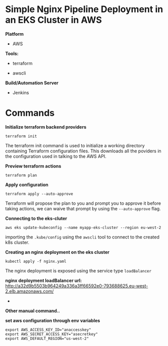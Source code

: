 # Simple Nginx Pipeline Deployment in an EKS Cluster in AWS

**Platform**

- AWS

**Tools:**

- terraform

- awscli

**Build/Automation Server**

- Jenkins


# Commands

**Initialize terraform backend providers**

~~~
terraform init
~~~

The terraform init command is used to initialize a working directory containing Terraform configuration files.
This downloads all the poviders in the configuration used in talking to the AWS API.



**Preview terraform actions**

~~~
terraform plan
~~~

**Apply configuration**

~~~
terraform apply --auto-approve
~~~

Terraform will propose the plan to you and prompt you to approve it before taking actions, we can waive that prompt by using the ```--auto-approve``` flag.



**Connecting to the eks-cluter**

 
~~~
aws eks update-kubeconfig --name myapp-eks-cluster --region eu-west-2
~~~

importing the ```.kube/config``` using the ```awscli``` tool to connect to the created k8s cluster.

**Creating an nginx deployment on the eks cluster**

~~~
kubectl apply -f nginx.yaml
~~~

The nginx deployment is exposed using the service type ```loadBalancer```


**nginx deployment loadBalancer url:**  http://a32d9b5503b964249a336a3ff66592e0-793688625.eu-west-2.elb.amazonaws.com/



-
**Other manual command..**

**set aws configuration through env variables**
~~~
export AWS_ACCESS_KEY_ID="anaccesskey"
export AWS_SECRET_ACCESS_KEY="asecretkey"
export AWS_DEFAULT_REGION="us-west-2"
~~~
